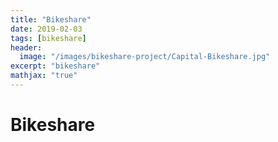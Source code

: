 ```yaml
---
title: "Bikeshare"
date: 2019-02-03
tags: [bikeshare]
header:
  image: "/images/bikeshare-project/Capital-Bikeshare.jpg"
excerpt: "bikeshare"
mathjax: "true"
---
```


# Bikeshare
